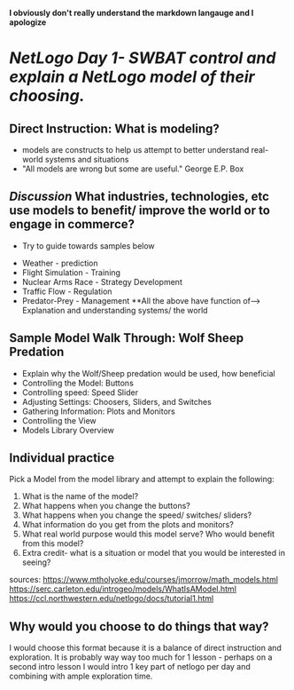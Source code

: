 **I obviously don't really understand the markdown langauge and I apologize**

# *NetLogo Day 1- SWBAT control and explain a NetLogo model of their choosing.*

## Direct Instruction: What is modeling?
* models are constructs to help us attempt to better understand real-world systems and situations
* "All models are wrong but some are useful." George E.P. Box

## *Discussion* What industries, technologies, etc use models to benefit/ improve the world or to engage in commerce?
- Try to guide towards samples below
* Weather - prediction
* Flight Simulation - Training
* Nuclear Arms Race - Strategy Development
* Traffic Flow - Regulation 
* Predator-Prey - Management
**All the above have function of--> Explanation and understanding systems/ the world

## Sample Model Walk Through: Wolf Sheep Predation
* Explain why the Wolf/Sheep predation would be used, how beneficial
* Controlling the Model: Buttons
* Controlling speed: Speed Slider
* Adjusting Settings: Choosers, Sliders, and Switches
* Gathering Information: Plots and Monitors
* Controlling the View
* Models Library Overview

## Individual practice
Pick a Model from the model library and attempt to explain the following:
1) What is the name of the model?
2) What happens when you change the buttons?
3) What happens when you change the speed/ switches/ sliders?
4) What information do you get from the plots and monitors?
5) What real world purpose would this model serve? Who would benefit from this model?
6) Extra credit- what is a situation or model that you would be interested in seeing?

sources: 
https://www.mtholyoke.edu/courses/jmorrow/math_models.html
https://serc.carleton.edu/introgeo/models/WhatIsAModel.html
https://ccl.northwestern.edu/netlogo/docs/tutorial1.html

## Why would you choose to do things that way?
I would choose this format because it is a balance of direct instruction and exploration.  It is probably way way too much for 1 lesson - perhaps on a second intro lesson I would intro 1 key part of netlogo per day and combining with ample exploration time.